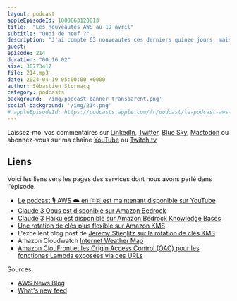 ```yaml
---
layout: podcast
appleEpisodeId: 1000663120013
title:  "Les nouveautés AWS au 19 avril"
subtitle: "Quoi de neuf ?"
description: "J'ai compté 63 nouveautés ces derniers quinze jours, mais j'enregistre cet épisode tard jeudi soir, la journée n'est pas encore finie aux US, le compteur peut encore augmenter. J'ai sélectionné pour vous des changements du coté de Lambda avec CloudFront, de la rotation de clés de chiffrement sur KMS et de Bedrock."
guest:
episode: 214
duration: "00:16:02" 
size: 30773417
file: 214.mp3
date: 2024-04-19 05:00:00 +0000
author: Sébastien Stormacq
category: podcasts
background: '/img/podcast-banner-transparent.png'
social-background: '/img/214.png'
# appleEpisodeId: https://podcasts.apple.com/fr/podcast/le-podcast-aws-en-français/id1452118442
---
```


Laissez-moi vos commentaires sur [LinkedIn](https://www.linkedin.com/in/sebastienstormacq/), [Twitter](https://twitter.com/sebsto), [Blue Sky](https://bsky.app/profile/sebsto.bsky.social), [Mastodon](https://awscommunity.social/@sebsto) ou abonnez-vous sur ma chaîne [YouTube](https://www.youtube.com/sebsto) ou [Twitch.tv](https://www.twitch.tv/sebAWS)

## Liens

Voici les liens vers les pages des services dont nous avons parlé dans l'épisode.

- [Le podcast 🎙 AWS ☁️ en 🇫🇷 est maintenant disponible sur YouTube](https://www.youtube.com/watch?v=FoiENh1_kjU&list=PLZ_TUMnTqfu9lG7nh_3VHJ1iM2q9grWvd&pp=gAQBiAQB)
- [Claude 3 Opus est disponible sur Amazon Bedrock](https://aws.amazon.com/blogs/aws/anthropics-claude-3-opus-model-on-amazon-bedrock/)
- [Claude 3 Haiku est disponible sur Amazon Bedrock Knowledge Bases](https://aws.amazon.com/about-aws/whats-new/2024/04/knowledge-bases-amazon-bedrock-claude-3-haiku/)
- [Une rotation de clés plus flexible sur Amazon KMS](https://aws.amazon.com/about-aws/whats-new/2024/04/aws-kms-automatic-key-rotation/)
- L'excellent blog post de [Jeremy Stieglitz sur la rotation de clés KMS](https://aws.amazon.com/blogs/security/the-curious-case-of-faster-aws-kms-symmetric-key-rotation/)
- Amazon Cloudwatch [Internet Weather Map](https://aws.amazon.com/blogs/aws/amazon-cloudwatch-internet-weather-map-view-and-analyze-internet-health/)
- [Amazon ClouFront et les Origin Access Control (OAC) pour les fonctionas Lambda exposées via des URLs](https://aws.amazon.com/about-aws/whats-new/2024/04/amazon-cloudfront-oac-lambda-function-url-origins/)

Sources: 

- [AWS News Blog](https://aws.amazon.com/blogs/aws/)
- [What's new feed](https://aws.amazon.com/about-aws/whats-new/2023/)
